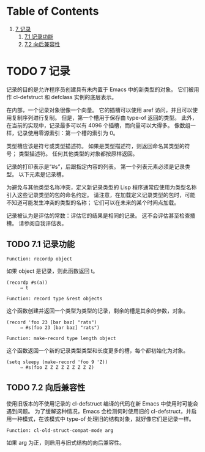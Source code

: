 
# Table of Contents

1.  [7 记录](#org2efca42)
    1.  [7.1 记录功能](#org59736bc)
    2.  [7.2 向后兼容性](#orgb1db291)


<a id="org2efca42"></a>

# TODO 7 记录

记录的目的是允许程序员创建具有未内置于 Emacs 中的新类型的对象。  它们被用作 cl-defstruct 和 defclass 实例的底层表示。

在内部，一个记录对象很像一个向量。  它的插槽可以使用 aref 访问，并且可以使用复制序列进行复制。  但是，第一个槽用于保存由 type-of 返回的类型。  此外，在当前的实现中，记录最多可以有 4096 个插槽，而向量可以大得多。  像数组一样，记录使用零源索引：第一个槽的索引为 0。

类型槽应该是符号或类型描述符。  如果是类型描述符，则返回命名其类型的符号；  类型描述符。  任何其他类型的对象都按原样返回。

记录的打印表示是“#s”，后跟指定内容的列表。  第一个列表元素必须是记录类型。  以下元素是记录槽。

为避免与其他类型名称冲突，定义新记录类型的 Lisp 程序通常应使用为类型名称引入这些记录类型的包的命名约定。  请注意，在加载定义记录类型的包时，可能不知道可能发生冲突的类型的名称；  它们可以在未来的某个时间点加载。

记录被认为是评估的常数：评估它的结果是相同的记录。  这不会评估甚至检查插槽。  请参阅自我评估表。


<a id="org59736bc"></a>

## TODO 7.1 记录功能

    Function: recordp object

如果 object 是记录，则此函数返回 t。

    (recordp #s(a))
         ⇒ t

    Function: record type &rest objects

这个函数创建并返回一个类型为类型的记录，剩余的槽是其余的参数，对象。

    (record 'foo 23 [bar baz] "rats")
         ⇒ #s(foo 23 [bar baz] "rats")

    Function: make-record type length object

这个函数返回一个新的记录类型类型和长度更多的槽，每个都初始化为对象。

    (setq sleepy (make-record 'foo 9 'Z))
         ⇒ #s(foo Z Z Z Z Z Z Z Z Z)


<a id="orgb1db291"></a>

## TODO 7.2 向后兼容性

使用旧版本的不使用记录的 cl-defstruct 编译的代码在新 Emacs 中使用时可能会遇到问题。  为了缓解这种情况，Emacs 会检测何时使用旧的 cl-defstruct，并启用一种模式，在该模式中 type-of 处理旧的结构对象，就好像它们是记录一样。

    Function: cl-old-struct-compat-mode arg

如果 arg 为正，则启用与旧式结构的向后兼容性。


